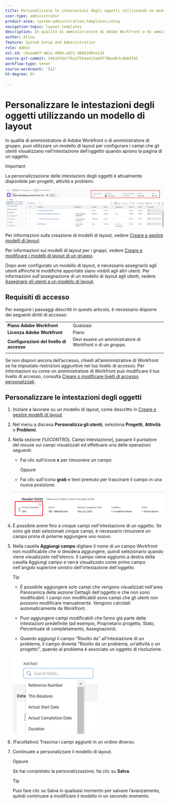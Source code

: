 ```yaml
---
title: Personalizzare le intestazioni degli oggetti utilizzando un modello di layout
user-type: administrator
product-area: system-administration;templates;setup
navigation-topic: layout-templates
description: In qualità di amministratore di Adobe Workfront o di amministratore di gruppo, puoi utilizzare un modello di layout per configurare i campi che gli utenti visualizzano nell’intestazione dell’oggetto quando aprono la pagina di un oggetto.
author: Alina
feature: System Setup and Administration
role: Admin
exl-id: cbeaa0d7-a61a-4806-a871-96663d9ce124
source-git-commit: 34b1bf4e776a1f5b4a413ab9f78bed63c4b64f45
workflow-type: tm+mt
source-wordcount: '512'
ht-degree: 0%

---
```


# Personalizzare le intestazioni degli oggetti utilizzando un modello di layout

In qualità di amministratore di Adobe Workfront o di amministratore di gruppo, puoi utilizzare un modello di layout per configurare i campi che gli utenti visualizzano nell’intestazione dell’oggetto quando aprono la pagina di un oggetto.

>[!IMPORTANT]
>
>La personalizzazione delle intestazioni degli oggetti è attualmente disponibile per progetti, attività e problemi.

![](assets/object-header-fields.png)

Per informazioni sulla creazione di modelli di layout, vedere [Creare e gestire modelli di layout](../use-layout-templates/create-and-manage-layout-templates.md).

Per informazioni sui modelli di layout per i gruppi, vedere [Creare e modificare i modelli di layout di un gruppo](../../../administration-and-setup/manage-groups/work-with-group-objects/create-and-modify-a-groups-layout-templates.md).

Dopo aver configurato un modello di layout, è necessario assegnarlo agli utenti affinché le modifiche apportate siano visibili agli altri utenti. Per informazioni sull&#39;assegnazione di un modello di layout agli utenti, vedere [Assegnare gli utenti a un modello di layout](../use-layout-templates/assign-users-to-layout-template.md).

## Requisiti di accesso

Per eseguire i passaggi descritti in questo articolo, è necessario disporre dei seguenti diritti di accesso:


<table>
  <tr>
   <td><strong>Piano Adobe Workfront</strong>
   </td>
   <td>Qualsiasi
   </td>
  </tr>
  <tr>
   <td><strong>Licenza Adobe Workfront</strong>
   </td>
   <td>Piano
   </td>
  </tr>
  <tr>
   <td><strong>Configurazioni del livello di accesso</strong>
   </td>
   <td>Devi essere un amministratore di Workfront o di un gruppo.
<p>
   </td>
  </tr>
</table>

Se non disponi ancora dell’accesso, chiedi all’amministratore di Workfront se ha impostato restrizioni aggiuntive nel tuo livello di accesso. Per informazioni su come un amministratore di Workfront può modificare il tuo livello di accesso, consulta [Creare o modificare livelli di accesso personalizzati](../../add-users/configure-and-grant-access/create-modify-access-levels.md).

## Personalizzare le intestazioni degli oggetti

1. Iniziare a lavorare su un modello di layout, come descritto in [Creare e gestire modelli di layout](../../customize-workfront/use-layout-templates/create-and-manage-layout-templates.md).
1. Nel menu a discesa **Personalizza gli utenti**, seleziona **Progetti**, **Attività** o **Problemi**.

   <!--when this will be possible for more than 3 objects, at production, make this more general: update the sentence above to say "select an object you want to customize in the Customize what users see drop-down menu). -->

1. Nella sezione [!UICONTROL Campi intestazione], passare il puntatore del mouse sui campi visualizzati ed effettuare una delle operazioni seguenti:
   * Fai clic sull&#39;icona **x** per rimuovere un campo

     Oppure

   * Fai clic sull&#39;icona **grab** e tieni premuto per trascinare il campo in una nuova posizione.

   <!--(NOTE: make sure the default names of these fields have not changed; otherwise, update screen shot)-->

   ![](assets/object-header-field-x-and-grab-icons-in-lt.png)

1. È possibile avere fino a cinque campi nell&#39;intestazione di un oggetto.
Se sono già stati selezionati cinque campi, è necessario rimuovere un campo prima di poterne aggiungere uno nuovo.
1. Nella casella **Aggiungi campo** digitare il nome di un campo Workfront non modificabile che si desidera aggiungere, quindi selezionarlo quando viene visualizzato nell&#39;elenco. Il campo viene aggiunto a destra della casella Aggiungi campo e verrà visualizzato come primo campo nell&#39;angolo superiore sinistro dell&#39;intestazione dell&#39;oggetto.

   >[!TIP]
   >
   >* È possibile aggiungere solo campi che vengono visualizzati nell&#39;area Panoramica della sezione Dettagli dell&#39;oggetto e che non sono modificabili. I campi non modificabili sono campi che gli utenti non possono modificare manualmente. Vengono calcolati automaticamente da Workfront.
   >
   >* Puoi aggiungere campi modificabili che fanno già parte delle intestazioni predefinite (ad esempio, Proprietario progetto, Stato, Percentuale di completamento, Assegnazioni).
   >
   >* Quando aggiungi il campo &quot;Risolto da&quot; all’intestazione di un problema, il campo diventa &quot;Risolto da un problema, un’attività o un progetto&quot;, quando al problema è associato un oggetto di risoluzione.


   ![](assets/add-field-to-header-in-lt-list.png)


1. (Facoltativo) Trascina i campi aggiunti in un ordine diverso.

1. Continuate a personalizzare il modello di layout.

   Oppure

   Se hai completato la personalizzazione, fai clic su **Salva**.

   >[!TIP]
   >
   >Puoi fare clic su Salva in qualsiasi momento per salvare l’avanzamento, quindi continuare a modificare il modello in un secondo momento.
